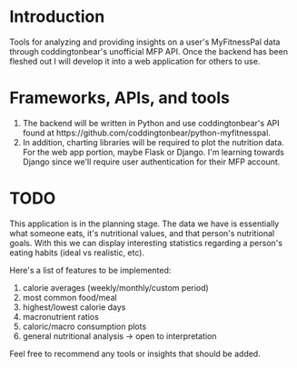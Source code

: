 # Introduction
Tools for analyzing and providing insights on a user's MyFitnessPal data through coddingtonbear's unofficial MFP API. Once the backend has been fleshed out I will develop it into a web application for others to use.

# Frameworks, APIs, and tools
<ol>
  <li>The backend will be written in Python and use coddingtonbear's API found at https://github.com/coddingtonbear/python-myfitnesspal.</li>
  <li>In addition, charting libraries will be required to plot the nutrition data. For the web app portion, maybe Flask or Django. I'm learning towards Django since we'll require user authentication for their MFP account.</li>
</ol>

# TODO
This application is in the planning stage. The data we have is essentially what someone eats, it's nutritional values, and that person's nutritional goals. With this we can display interesting statistics regarding a person's eating habits (ideal vs realistic, etc).

Here's a list of features to be implemented:

<ol>
  <li>calorie averages (weekly/monthly/custom period)</li>
  <li>most common food/meal</li>
  <li>highest/lowest calorie days</li>
  <li>macronutrient ratios</li>
  <li>caloric/macro consumption plots
  <li> general nutritional analysis -> open to interpretation</li>
</ol>
Feel free to recommend any tools or insights that should be added.
